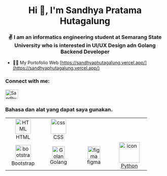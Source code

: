 <h1 align="center">Hi 👋, I'm Sandhya Pratama Hutagalung</h1>
<h3 align="center">✌️ I am an informatics engineering student at Semarang State University who is interested in UI/UX Design adn Golang Backend Developer </h3>

- 👨‍💻 My Portofolio Web [https://sandhyaphutagalung.vercel.app/](https://sandhyaphutagalung.vercel.app/)

<h3 align="left">Connect with me:</h3>
<p align="left">
<a href="https://linkedin.com/in/sandhyaphutagalung" target="blank"><img align="center" src="https://raw.githubusercontent.com/rahuldkjain/github-profile-readme-generator/master/src/images/icons/Social/linked-in-alt.svg" alt="Sandhya Pratama Hutagalung" height="30" width="40" /></a>
</p>

<h3 align="left">Bahasa dan alat yang dapat saya gunakan.</h3>

<table align="center">
   <td align="center"  width="96">
        <img src="https://skillicons.dev/icons?i=html" width="48" height="48" alt="HTML" />
      <br>HTML
    </td>
 <td align="center" width="96">
        <img src="https://skillicons.dev/icons?i=css" width="48" height="48" alt="css" />
      <br>CSS
    </td>
  <tr>
      <td align="center"  width="96">
        <img src="https://skillicons.dev/icons?i=bootstrap" width="48" height="48" alt="bootstrap" />
      <br>Bootstrap
    </td>
        <td align="center"  width="96">
     <a href="#Golang" target="_blank"> <img src="https://img.icons8.com/color/256/golang.png" alt="Golang" width="40" height="40"/> </a> 
      <br>Golang
    </td>
      </td>
        <td align="center"  width="96">
     <a href="#figma" target="_blank"> <img src="https://cdn.iconscout.com/icon/free/png-256/figma-2296071-1912030.png" alt="figma" width="40" height="40"/> </a> 
      <br>figma
    </td>
    <td align="center" width="96">
      <a href="#macropower-tech">
        <img src="https://techstack-generator.vercel.app/python-icon.svg" alt="icon" width="65" height="65" />
  <br>Python
      </a>
          
